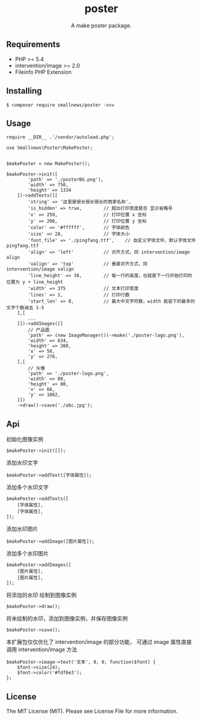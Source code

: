 <h1 align="center"> poster </h1>

<p align="center"> A make poster package.</p>

## Requirements

* PHP >= 5.4
* intervention/image >= 2.0
* Fileinfo PHP Extension


## Installing

```
$ composer require smallnews/poster -vvv
```

## Usage

```
require __DIR__ .'/vendor/autoload.php';

use Smallnews\Poster\MakePoster;


$makePoster = new MakePoster();

$makePoster->init([
        'path' => './posterBG.png'),
        'width' => 750,
        'height' => 1334
    ])->addTexts([[
        'string' => '这里是很长很长很长的商家名称',
        'is_hidden' => true,        // 超出打印宽度是否 显示省略号
        'x' => 250,                 // 打印位置 x 坐标
        'y' => 206,                 // 打印位置 y 坐标
        'color' => '#ffffff',       // 字体颜色
        'size' => 28,               // 字体大小
        'font_file' => './pingfang.ttf',    // 自定义字体文件，默认字体文件 pingfang.ttf
        'align' => 'left'           // 对齐方式，同 intervention/image align
        'valign' => 'top'           // 垂直对齐方式，同 intervention/image valign
        'line_height' => 38,        // 每一行的高度，也就是下一行开始打印的位置为 y + line_height
        'width' => 375              // 文本打印宽度
        'lines' => 1,               // 打印行数
        'start_len' => 8,           // 最大中文字符数，width 能容下的最多的文字个数减去 1-5
    ],[
        ...
    ]])->addImages([[
        // 产品图
        'path' => (new ImageManager())->make('./poster-logo.png'),
        'width' => 634,
        'height' => 380,
        'x' => 58,
        'y' => 276,
    ],[
        // 头像
        'path' => './poster-logo.png',
        'width' => 80,
        'height' => 80,
        'x' => 66,
        'y' => 1062,
    ]])
    ->draw()->save('./abc.jpg');

```

## Api

初始化图像实例
```
$makePoster->init([]);
```

添加水印文字
```
$makePoster->addText([字体属性]);
```

添加多个水印文字

```
$makePoster->addTexts([
    [字体属性],
    [字体属性],
]);
```

添加水印图片
```
$makePoster->addImage([图片属性]);
```

添加多个水印图片

```
$makePoster->addImages([
    [图片属性],
    [图片属性],
]);
```

将添加的水印 绘制到图像实例
```
$makePoster->draw();
```

将未绘制的水印，添加到图像实例，并保存图像实例
```
$makePoster->save();
```

本扩展包仅仅优化了 intervention/image 的部分功能， 可通过 image 属性直接调用 intervention/image 方法

```
$makePoster->image->text('文本', 0, 0, function($font) {
    $font->size(24);
    $font->color('#fdf6e3');
};
```

## License

The MIT License (MIT). Please see License File for more information.
